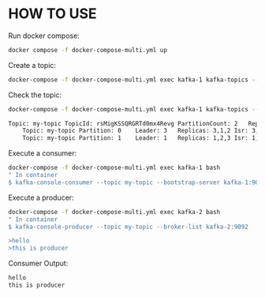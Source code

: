 # HOW TO USE

Run docker compose:

```bash
docker compose -f docker-compose-multi.yml up
```

Create a topic:

```bash
docker-compose -f docker-compose-multi.yml exec kafka-1 kafka-topics --create --topic my-topic --bootstrap-server kafka-1:9092 --replication-factor 3 --partitions 2
```

Check the topic:

```bash
docker-compose -f docker-compose-multi.yml exec kafka-1 kafka-topics --describe --topic my-topic --bootstrap-server kafka-1:9092

Topic: my-topic	TopicId: rsMigKSSQRGRTd0mx4Revg	PartitionCount: 2	ReplicationFactor: 3	Configs:
	Topic: my-topic	Partition: 0	Leader: 3	Replicas: 3,1,2	Isr: 3,1,2
	Topic: my-topic	Partition: 1	Leader: 1	Replicas: 1,2,3	Isr: 1,2,3
```

Execute a consumer:

```bash
docker-compose -f docker-compose-multi.yml exec kafka-1 bash
" In container
$ kafka-console-consumer --topic my-topic --bootstrap-server kafka-1:9092
```

Execute a producer:
```bash
docker-compose -f docker-compose-multi.yml exec kafka-2 bash
" In container
$ kafka-console-producer --topic my-topic --broker-list kafka-2:9092

>hello
>this is producer
```

Consumer Output:

```bash
hello
this is producer
```
